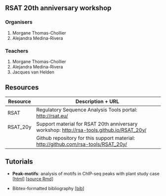 ## RSAT 20th anniversary workshop


### Organisers

1. Morgane Thomas-Chollier
2. Alejandra Medina-Rivera

### Teachers

1. Morgane Thomas-Chollier
2. Alejandra Medina-Rivera
3. Jacques van Helden

## Resources

| Resource | Description + URL |
|----------|----------------------------------------|
| RSAT | Regulatory Sequence Analysis Tools portal: <http://rsat.eu/> |
| RSAT_20y | Support material for RSAT 20th anniversary workshop: <http://rsa-tools.github.io/RSAT_20y/> |
|  | Github repository for this support material: <http://github.com/rsa-tools/RSAT_20y/> |

## Tutorials

- **Peak-motifs**: analysis of motifs in ChIP-seq peaks with plant study case [[html](tutorials/peak-motifs_tutorial.html)] 
[[source Rmd](tutorials/peak-motifs_tutorial.Rmd)]

- Bibtex-formatted bibliography [[bib](tutorials/RSAT_20y.bib)]


